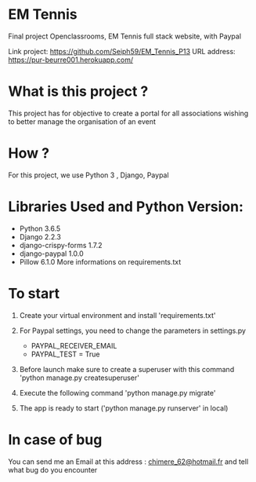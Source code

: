 # EM Tennis

Final project Openclassrooms, EM Tennis full stack website, with Paypal

Link project: https://github.com/Seiph59/EM_Tennis_P13
URL address: https://pur-beurre001.herokuapp.com/

# What is this project ?

This project has for objective to create a portal for all associations wishing to better manage
the organisation of an event

# How ?
For this project, we use Python 3 , Django, Paypal

# Libraries Used and Python Version:

* Python 3.6.5
* Django 2.2.3
* django-crispy-forms 1.7.2
* django-paypal 1.0.0
* Pillow 6.1.0
More informations on requirements.txt

# To start

1. Create your virtual environment and install 'requirements.txt'

2. For Paypal settings, you need to change the parameters in settings.py
    * PAYPAL_RECEIVER_EMAIL
    * PAYPAL_TEST = True

3. Before launch make sure to create a superuser with this command 'python manage.py createsuperuser'

4. Execute the following command 'python manage.py migrate'

5. The app is ready to start ('python manage.py runserver' in local)

# In case of bug

You can send me an Email at this address : chimere_62@hotmail.fr and tell what bug do you encounter



